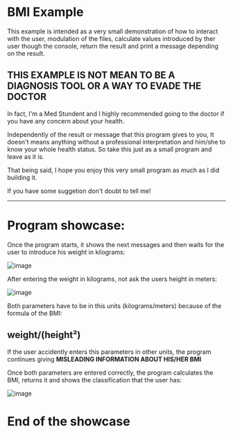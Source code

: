 # BMI Example

This example is intended as a very small demonstration of how to interact with the user, modulation of the files, calculate values introduced by ther user though the console, return the result and print a message depending on the result.

## THIS EXAMPLE IS NOT MEAN TO BE A DIAGNOSIS TOOL OR A WAY TO EVADE THE DOCTOR

In fact, I'm a Med Stundent and I highly recommended going to the doctor if you have any concern about your health.

Independently of the result or message that this program gives to you, It doesn't means anything without a professional interpretation and him/she to know your whole health status. So take this just as a small program and leave as it is.

That being said, I hope you enjoy this very small program as much as I did building it.

If you have some suggetion don't doubt to tell me!

-------------------------------------------------------------------------------------------------------------------------------------

# Program showcase:

Once the program starts, it shows the next messages and then waits for the user to introduce his weight in kilograms:

![image](https://user-images.githubusercontent.com/93904438/145894508-842c5fea-d9fa-4ec7-ba84-cae24be59fd1.png)

After entering the weight in kilograms, not ask the users height in meters:

![image](https://user-images.githubusercontent.com/93904438/145894599-1f7c79c7-b233-460f-9b8a-6b8f43a59f6d.png)

Both parameters have to be in this units (kilograms/meters) because of the formula of the BMI: 

## weight/(height²)

If the user accidently enters this parameters in other units, the program continues giving **MISLEADING INFORMATION ABOUT HIS/HER BMI**

Once both parameters are entered correctly, the program calculates the BMI, returns it and shows the classification that the user has:

![image](https://user-images.githubusercontent.com/93904438/145897003-ffcb250a-042c-4283-9f3a-4e9323e0de5a.png)


# End of the showcase
